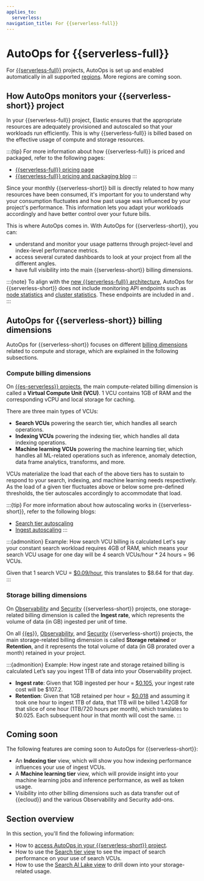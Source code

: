 ```yaml
---
applies_to:
  serverless:
navigation_title: For {{serverless-full}}
---
```


# AutoOps for {{serverless-full}}

For [{{serverless-full}}](/deploy-manage/deploy/elastic-cloud/serverless.md) projects, AutoOps is set up and enabled automatically in all supported [regions](ec-autoops-regions.md#autoops-for-serverless-full-regions). More regions are coming soon. 

## How AutoOps monitors your {{serverless-short}} project

In your {{serverless-full}} project, Elastic ensures that the appropriate resources are adequately provisioned and autoscaled so that your workloads run efficiently. This is why {{serverless-full}} is billed based on the effective usage of compute and storage resources.

:::{tip} 
For more information about how {{serverless-full}} is priced and packaged, refer to the following pages:
* [{{serverless-full}} pricing page](https://www.elastic.co/pricing/serverless-search)
* [{{serverless-full}} pricing and packaging blog](https://www.elastic.co/blog/elastic-cloud-serverless-pricing-packaging)
:::

Since your monthly {{serverless-short}} bill is directly related to how many resources have been consumed, it's important for you to understand why your consumption fluctuates and how past usage was influenced by your project's performance. This information lets you adapt your workloads accordingly and have better control over your future bills.

This is where AutoOps comes in. With AutoOps for {{serverless-short}}, you can:

* understand and monitor your usage patterns through project-level and index-level performance metrics.
* access several curated dashboards to look at your project from all the different angles.
* have full visibility into the main {{serverless-short}} billing dimensions.

:::{note}
To align with the [new {{serverless-full}} architecture](https://www.elastic.co/blog/journey-to-build-elastic-cloud-serverless#rethinking-architecture:-from-stateful-to-stateless), AutoOps for {{serverless-short}} does not include monitoring API endpoints such as [node statistics](https://www.elastic.co/docs/api/doc/elasticsearch/operation/operation-nodes-stats) and [cluster statistics](https://www.elastic.co/docs/api/doc/elasticsearch/operation/operation-cluster-stats). These endpoints are included in [](ec-autoops-how-to-access.md) and [](cc-autoops-as-cloud-connected.md).
:::

## AutoOps for {{serverless-short}} billing dimensions

AutoOps for {{serverless-short}} focuses on different [billing dimensions](/deploy-manage/cloud-organization/billing/serverless-project-billing-dimensions.md) related to compute and storage, which are explained in the following subsections.

### Compute billing dimensions
On [{{es-serverless}} projects](/deploy-manage/cloud-organization/billing/elasticsearch-billing-dimensions.md), the main compute-related billing dimension is called a **Virtual Compute Unit (VCU)**. 1 VCU contains 1GB of RAM and the corresponding vCPU and local storage for caching. 

There are three main types of VCUs:
* **Search VCUs** powering the search tier, which handles all search operations.
* **Indexing VCUs** powering the indexing tier, which handles all data indexing operations.
* **Machine learning VCUs** powering the machine learning tier, which handles all ML-related operations such as inference, anomaly detection, data frame analytics, transforms, and more.

VCUs materialize the load that each of the above tiers has to sustain to respond to your search, indexing, and machine learning needs respectively. As the load of a given tier fluctuates above or below some pre-defined thresholds, the tier autoscales accordingly to accommodate that load.

:::{tip} 
For more information about how autoscaling works in {{serverless-short}}, refer to the following blogs:
* [Search tier autoscaling](https://www.elastic.co/search-labs/blog/elasticsearch-serverless-tier-autoscaling)
* [Ingest autoscaling](https://www.elastic.co/search-labs/blog/elasticsearch-ingest-autoscaling)
:::

:::{admonition} Example: How search VCU billing is calculated
Let's say your constant search workload requires 4GB of RAM, which means your search VCU usage for one day will be 4 search VCUs/hour * 24 hours = 96 VCUs. 

Given that 1 search VCU = [$0.09/hour](https://www.elastic.co/pricing/serverless-search), this translates to $8.64 for that day.
:::

### Storage billing dimensions

On [Observability](/deploy-manage/cloud-organization/billing/elastic-observability-billing-dimensions.md) and [Security](/deploy-manage/cloud-organization/billing/security-billing-dimensions.md) {{serverless-short}} projects, one storage-related billing dimension is called the **Ingest rate**, which represents the volume of data (in GB) ingested per unit of time.

On all [{{es}}](/deploy-manage/cloud-organization/billing/elasticsearch-billing-dimensions.md), [Observability](/deploy-manage/cloud-organization/billing/elastic-observability-billing-dimensions.md), and [Security](/deploy-manage/cloud-organization/billing/security-billing-dimensions.md) {{serverless-short}} projects, the main storage-related billing dimension is called **Storage retained** or **Retention**, and it represents the total volume of data (in GB prorated over a month) retained in your project.

:::{admonition} Example: How ingest rate and storage retained billing is calculated
Let’s say you ingest 1TB of data into your Observability project.

* **Ingest rate**: Given that 1GB ingested per hour = [$0.105](https://www.elastic.co/pricing/serverless-observability), your ingest rate cost will be $107.2.
* **Retention**: Given that 1GB retained per hour = [$0.018](https://www.elastic.co/pricing/serverless-observability) and assuming it took one hour to ingest 1TB of data, that 1TB will be billed 1.42GB for that slice of one hour (1TB/720 hours per month), which translates to $0.025. Each subsequent hour in that month will cost the same.
:::

## Coming soon

The following features are coming soon to AutoOps for {{serverless-short}}:

* An **Indexing tier** view, which will show you how indexing performance influences your use of ingest VCUs.
* A **Machine learning tier** view, which will provide insight into your machine learning jobs and inference performance, as well as token usage.
* Visibility into other billing dimensions such as data transfer out of {{ecloud}} and the various Observability and Security add-ons.

## Section overview 

In this section, you'll find the following information:

* How to [access AutoOps in your {{serverless-short}} project](access-autoops-for-serverless.md).
* How to use the [Search tier view](search-tier-view-autoops-serverless.md) to see the impact of search performance on your use of search VCUs.
* How to use the [Search AI Lake view](search-ai-lake-view-autoops-serverless.md) to drill down into your storage-related usage.

